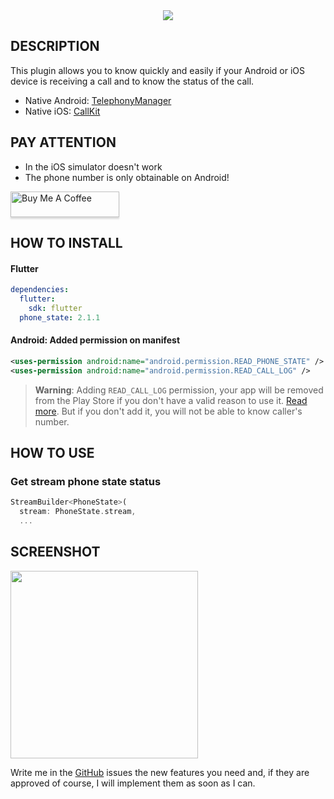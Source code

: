 <div align="center">
    <img src="https://raw.githubusercontent.com/andreamainella98/phone_state/master/images/icon.png">
</div>

## DESCRIPTION

This plugin allows you to know quickly and easily if your Android or iOS device is receiving a call and to know the status of the call.

- Native Android: [TelephonyManager](https://developer.android.com/reference/android/telephony/TelephonyManager)
- Native iOS: [CallKit](https://developer.apple.com/documentation/callkit)

## PAY ATTENTION

- In the iOS simulator doesn't work
- The phone number is only obtainable on Android!

<a href="https://www.buymeacoffee.com/maine98" target="_blank"><img src="https://www.buymeacoffee.com/assets/img/custom_images/orange_img.png" alt="Buy Me A Coffee" style="height: 41px !important;width: 174px !important;box-shadow: 0px 3px 2px 0px rgba(190, 190, 190, 0.5) !important;-webkit-box-shadow: 0px 3px 2px 0px rgba(190, 190, 190, 0.5) !important;" ></a>

## HOW TO INSTALL
#### Flutter
```yaml
dependencies:
  flutter:
    sdk: flutter
  phone_state: 2.1.1
```
#### Android: Added permission on manifest
```xml
<uses-permission android:name="android.permission.READ_PHONE_STATE" />
<uses-permission android:name="android.permission.READ_CALL_LOG" />
```
> **Warning**: Adding `READ_CALL_LOG` permission, your app will be removed from the Play Store if you don't have a valid reason to use it. [Read more](https://support.google.com/googleplay/android-developer/answer/9047303?hl=en). But if you don't add it, you will not be able to know caller's number.

## HOW TO USE

### Get stream phone state status

```dart
StreamBuilder<PhoneState>(
  stream: PhoneState.stream,
  ...
```

## SCREENSHOT

<img src="https://raw.githubusercontent.com/andreamainella98/phone_state/master/images/example.gif" width=300/>

Write me in the [GitHub](https://github.com/andreamainella98/phone_state/issues) issues the new features you need and, if they are approved of course, I will implement them as soon as I can.

